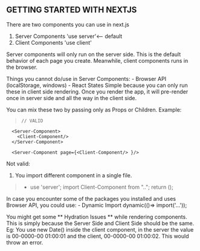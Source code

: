 ## GETTING STARTED WITH NEXTJS

There are two components you can use in next.js

1. Server Components 'use server'<-- default
2. Client Components 'use client'

Server components will only run on the server side. This is the default behavior of each page you create.
Meanwhile, client components runs in the browser.

Things you cannot do/use in Server Components:
	- Browser API (localStorage, windows)
	- React States
Simple because you can only run these in client side rendering.
Once you render the app, it will pre-render once in server side and all the way in the client side.

You can mix these two by passing only as Props or Children.
Example:

>     // VALID
      <Server-Component>
        <Client-Component/>
      </Server-Component>

      <Server-Component page={<Client-Component/> }/>

Not valid:
  1. You import different component in a single file.
> 	- use 'server';
	  import Client-Component from "..";
	  return (<Client-Component/>);

In case you encounter some of the packages you installed and uses Browser API, you could use:
	- Dynamic Import 
	dynamic(()=> import('...'));

You might get some ** Hydration Issues ** while rendering components. This is simply because the Server Side and Client Side
should be the same. Eg: You use new Date() inside the client component, in the server the value is 00-0000-00 01:00:01 and the client, 00-0000-00 01:00:02. This would throw an error.
